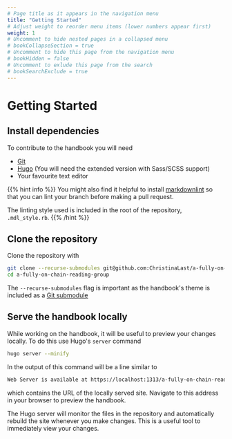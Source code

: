 ```yaml
---
# Page title as it appears in the navigation menu
title: "Getting Started"
# Adjust weight to reorder menu items (lower numbers appear first)
weight: 1
# Uncomment to hide nested pages in a collapsed menu
# bookCollapseSection = true
# Uncomment to hide this page from the navigation menu
# bookHidden = false
# Uncomment to exlude this page from the search
# bookSearchExclude = true
---
```


# Getting Started

## Install dependencies

To contribute to the handbook you will need

- [Git](https://git-scm.com/downloads)
- [Hugo](https://gohugo.io/getting-started/installing/) (You will need the
  extended version with Sass/SCSS support)
- Your favourite text editor

{{% hint info %}}
You might also find it helpful to install
[markdownlint](https://github.com/markdownlint/markdownlint) so that you can
lint your branch before making a pull request.

The linting style used is included in the root of the repository,
`.mdl_style.rb`.
{{% /hint %}}

## Clone the repository

Clone the repository with

```bash
git clone --recurse-submodules git@github.com:ChristinaLast/a-fully-on-chain-reading-group.git
cd a-fully-on-chain-reading-group
```

The `--recurse-submodules` flag is important as the handbook's theme is included
as a [Git submodule](https://git-scm.com/book/en/v2/Git-Tools-Submodules)

## Serve the handbook locally

While working on the handbook, it will be useful to preview your changes
locally. To do this use Hugo's `server` command

```bash
hugo server --minify
```

In the output of this command will be a line similar to

```bash
Web Server is available at https://localhost:1313/a-fully-on-chain-reading-group/ (bind address 127.0.0.1)
```

which contains the URL of the locally served site. Navigate to this address in
your browser to preview the handbook.

The Hugo server will monitor the files in the repository and automatically
rebuild the site whenever you make changes. This is a useful tool to immediately
view your changes.
